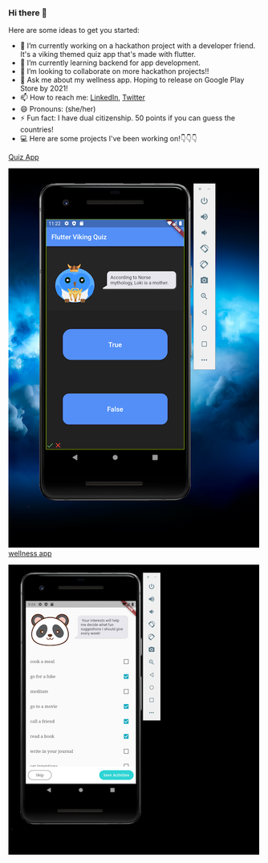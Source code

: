 ### Hi there 👋


Here are some ideas to get you started:

- 🔭 I’m currently working on a hackathon project with a developer friend. It's a viking themed quiz app that's made with flutter.
- 🌱 I’m currently learning backend for app development.
- 👯 I’m looking to collaborate on more hackathon projects!!
- 💬 Ask me about my wellness app. Hoping to release on Google Play Store by 2021!
- 📫 How to reach me: [LinkedIn](https://www.linkedin.com/in/rebecca-burch/), [Twitter](https://twitter.com/home)
- 😄 Pronouns: (she/her)
- ⚡ Fun fact: I have dual citizenship. 50 points if you can guess the countries!
- 💻 Here are some projects I've been working on!👇👇👇


 [Quiz App](https://github.com/thinklikeadesigner/viking_quiz)
 
 ![quiz app](https://github.com/thinklikeadesigner/viking_quiz/blob/main/assets/smallerquiz.png)
[wellness app](https://github.com/thinklikeadesigner/Duolyfe_flutter_app) 

![duolyfe app](https://github.com/thinklikeadesigner/Duolyfe_flutter_app/blob/main/assets/newduo.png)
